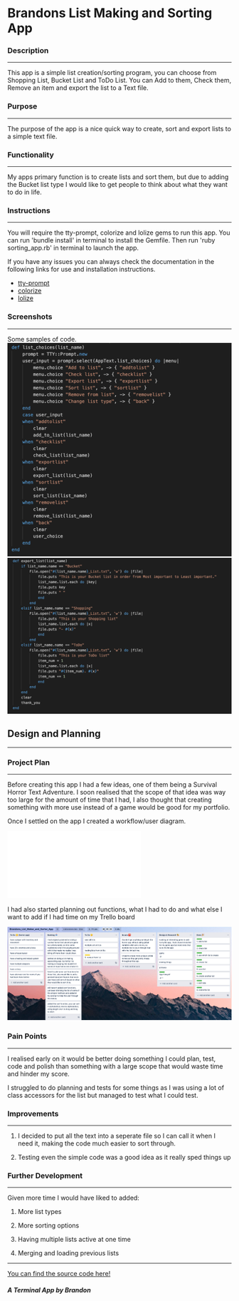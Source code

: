 # Brandons List Making and Sorting App

### Description
---
This app is a simple list creation/sorting program, you can choose from Shopping List, Bucket List and ToDo List. You can Add to them, Check them, Remove an item and export the list to a Text file.

### Purpose
---
The purpose of the app is a nice quick way to create, sort and export lists to a simple text file.

### Functionality
---
My apps primary function is to create lists and sort them, but due to adding the Bucket list type I would like to get people to think about what they want to do in life.

### Instructions
---
You will require the tty-prompt, colorize and lolize gems to run this app.
You can run 'bundle install' in terminal to install the Gemfile.
Then run 'ruby sorting_app.rb' in terminal to launch the app.

If you have any issues you can always check the documentation in the following links for use and installation instructions.
- [tty-prompt](https://rubygems.org/gems/tty-prompt)
- [colorize](https://rubygems.org/gems/colorize)
- [lolize](https://rubygems.org/gems/lolize)

### Screenshots
---
Some samples of code.
![Code-1](docs/Code_1.png)
![Code-2](docs/Code_2.png)

## Design and Planning
---
### Project Plan
---
Before creating this app I had a few ideas, one of them being a Survival Horror Text Adventure.
I soon realised that the scope of that idea was way too large for the amount of time that I had, I also thought that creating something with more use instead of a game would be good for my portfolio.

Once I settled on the app I created a workflow/user diagram.

![workflow](docs/workflow.pdf)

I had also started planning out functions, what I had to do and what else I want to add if I had time on my Trello board

![trello](docs/trello.png)

### Pain Points
---
I realised early on it would be better doing something I could plan, test, code and polish than something with a large scope that would waste time and hinder my score.

I struggled to do planning and tests for some things as I was using a lot of class accessors for the list but managed to test what I could test.

### Improvements
---
1. I decided to put all the text into a seperate file so I can call it when I need it, making the code much easier to sort through.

2. Testing even the simple code was a good idea as it really sped things up

### Further Development
---
Given more time I would have liked to added:

1. More list types

2. More sorting options

3. Having multiple lists active at one time

4. Merging and loading previous lists
---
[You can find the source code here!](https:/github.com/brandonrobertson23/sort_app)

##### A Terminal App by Brandon